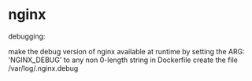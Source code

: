 # nginx

debugging:

make the debug version of nginx available at runtime by setting the ARG: 'NGINX_DEBUG' to any non 0-length string in Dockerfile
create the file /var/log/.nginx.debug